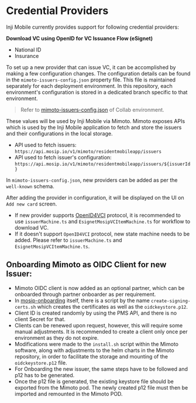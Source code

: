 # Credential Providers

Inji Mobile currently provides support for following credential providers:

**Download VC using OpenID for VC Issuance Flow (eSignet)**

* National ID
* Insurance

To set up a new provider that can issue VC, it can be accomplished by making a few configuration changes. The configuration details can be found in the `mimoto-issuers-config.json` property file. This file is maintained separately for each deployment environment. In this repository, each environment's configuration is stored in a dedicated branch specific to that environment.

> Refer to [mimoto-issuers-config.json](https://github.com/mosip/mosip-config/blob/collab1/mimoto-issuers-config.json) of Collab environment.

These values will be used by Inji Mobile via Mimoto. Mimoto exposes APIs which is used by the Inji Mobile application to fetch and store the issuers and their configurations in the local storage.

* API used to fetch issuers: `https://api.mosip.io/v1/mimoto/residentmobileapp/issuers`
* API used to fetch issuer's configuration: `https://api.mosip.io/v1/mimoto/residentmobileapp/issuers/${issuerId}`

In `mimoto-issuers-config.json`, new providers can be added as per the `well-known` schema.

After adding the provider in configuration, it will be displayed on the UI on `Add new card` screen.

* If new provider supports [OpenID4VCI](https://openid.net/specs/openid-4-verifiable-credential-issuance-1\_0.html) protocol, it is recommended to use `issuerMachine.ts` and `EsignetMosipVCItemMachine.ts` for workflow to download VC.
* If it doesn't support `OpenID4VCI` protocol, new state machine needs to be added. Please refer to `issuerMachine.ts` and `EsignetMosipVCItemMachine.ts`.

## Onboarding Mimoto as OIDC Client for new Issuer:

* Mimoto OIDC client is now added as an optional partner, which can be onboarded through partner onboarder as per requirement.
* In [mosip-onboarding](https://github.com/mosip/mosip-onboarding) itself, there is a script by the name `create-signing-certs.sh` which creates the certificates as well as the `oidckeystore.p12`.
* Client ID is created randomly by using the PMS API, and there is no client Secret for that.
* Clients can be renewed upon request, however, this will require some manual adjustments. It is recommended to create a client only once per environment as they do not expire.
* Modifications were made to the `install.sh` script within the Mimoto software, along with adjustments to the helm charts in the Mimoto repository, in order to facilitate the storage and mounting of the `oidckeystore.p12` file.
* For Onboarding the new issuer, the same steps have to be followed and p12 has to be generated.
* Once the p12 file is generated, the existing keystore file should be exported from the Mimoto pod. The newly created p12 file must then be imported and remounted in the Mimoto POD.

